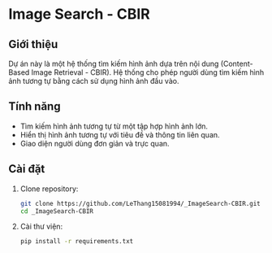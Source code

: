 # Image Search - CBIR

## Giới thiệu
Dự án này là một hệ thống tìm kiếm hình ảnh dựa trên nội dung (Content-Based Image Retrieval - CBIR). Hệ thống cho phép người dùng tìm kiếm hình ảnh tương tự bằng cách sử dụng hình ảnh đầu vào.

## Tính năng
- Tìm kiếm hình ảnh tương tự từ một tập hợp hình ảnh lớn.
- Hiển thị hình ảnh tương tự với tiêu đề và thông tin liên quan.
- Giao diện người dùng đơn giản và trực quan.

## Cài đặt
1. Clone repository:
   ```bash
   git clone https://github.com/LeThang15081994/_ImageSearch-CBIR.git
   cd _ImageSearch-CBIR
   ```
2. Cài thư viện:
   ```bash
   pip install -r requirements.txt
